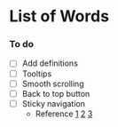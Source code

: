 # List of Words

### To do

- [ ] Add definitions
- [ ] Tooltips
- [ ] Smooth scrolling
- [ ] Back to top button
- [ ] Sticky navigation 
  - Reference [1](https://codepen.io/rishabhp/pen/aNXVbQ) [2](https://jsfiddle.net/cse_tushar/Dxtyu/141/) [3](https://codepen.io/eksch/pen/qdbaxy)

<!---
- Simple tooltip that displays the title tag when hovered over products in an image
- Scroll to the corresponding list when a letter is clicked
--->
